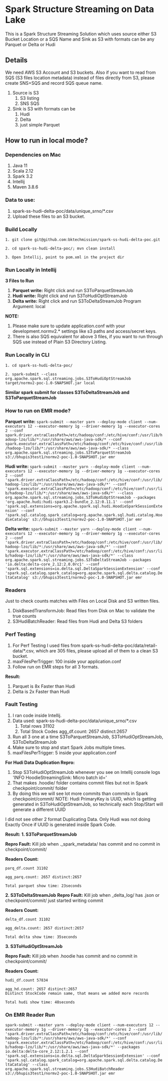 Spark Structure Streaming on Data Lake
===================================== 
This is a Spark Structure Streaming Solution which uses source either
S3 Bucket Location or a SQS Name and Sink as S3 with formats can be any Parquet or Delta or Hudi


Details
-------
We need AWS S3 Account and S3 buckets. Also if you want to read from SQS (S3 files location metadata) instead of files directly from S3, please create SNS+SQS and record SQS queue name.
1. Source is S3
   1. S3 listing
   2. SNS SQS
2. Sink is S3 with formats can be
   1. Hudi
   2. Delta
   3. just simple Parquet


How to run in local mode?
-------
### Dependencies on Mac
1. Java 11
2. Scala 2.12
3. Spark 3.2
4. Intellij
5. Maven 3.8.6

### Data to use: 
1. spark-ss-hudi-delta-poc/data/unique_srno/*.csv
2. Upload these files to an S3 bucket.

### Build Locally
`1. git clone git@github.com:bktechmission/spark-ss-hudi-delta-poc.git`

`2. cd spark-ss-hudi-delta-poc/; mvn clean install`

`3. Open Intellij, point to pom.xml in the project dir`

### Run Locally in Intellij
**3 Files to Run**
1. **Parquet write:** Right click and run S3ToParquetStreamJob
2. **Hudi write:** Right click and run S3ToHudiOptStreamJob
3. **Delta write:** Right click and run S3ToDeltaStreamJob
Program Argument: local

**NOTE:**
1. Please make sure to update application.conf with your development.normv2.* settings like s3 paths and access/secret keys.
2. There is also SQS equivalent for above 3 files, if you want to run through SQS use instead of Plain S3 Directory Listing.


### Run Locally in CLI
`1. cd spark-ss-hudi-delta-poc/`

`2. spark-submit --class org.apache.spark.sql.streaming.jobs.S3ToHudiOptStreamJob target/normv2-poc-1.0-SNAPSHOT.jar local`

**Similar spark submit for classes S3ToDeltaStreamJob and S3ToParquetStreamJob**


### How to run on EMR mode?
**Parquet write:**
`spark-submit --master yarn --deploy-mode client --num-executors 12 --executor-memory 1g --driver-memory 1g --executor-cores 2 --conf spark.driver.extraClassPath=/etc/hadoop/conf:/etc/hive/conf:/usr/lib/hadoop-lzo/lib/*:/usr/share/aws/aws-java-sdk/* --conf spark.executor.extraClassPath=/etc/hadoop/conf:/etc/hive/conf:/usr/lib/hadoop-lzo/lib/*:/usr/share/aws/aws-java-sdk/* --class org.apache.spark.sql.streaming.jobs.S3ToParquetStreamJob s3://bhupis3test1/normv2-poc-1.0-SNAPSHOT.jar emr`

**Hudi write:**
`spark-submit --master yarn --deploy-mode client --num-executors 12 --executor-memory 1g --driver-memory 1g --executor-cores 2 --conf 'spark.driver.extraClassPath=/etc/hadoop/conf:/etc/hive/conf:/usr/lib/hadoop-lzo/lib/*:/usr/share/aws/aws-java-sdk/*' --conf 'spark.executor.extraClassPath=/etc/hadoop/conf:/etc/hive/conf:/usr/lib/hadoop-lzo/lib/*:/usr/share/aws/aws-java-sdk/*' --class org.apache.spark.sql.streaming.jobs.S3ToHudiOptStreamJob --packages 'org.apache.hudi:hudi-spark3.2-bundle_2.12:0.11.1' --conf 'spark.sql.extensions=org.apache.spark.sql.hudi.HoodieSparkSessionExtension' --conf 'spark.sql.catalog.spark_catalog=org.apache.spark.sql.hudi.catalog.HoodieCatalog' s3://bhupis3test1/normv2-poc-1.0-SNAPSHOT.jar emr`

**Delta write:**
`spark-submit --master yarn --deploy-mode client --num-executors 12 --executor-memory 1g --driver-memory 1g --executor-cores 2 --conf 'spark.driver.extraClassPath=/etc/hadoop/conf:/etc/hive/conf:/usr/lib/hadoop-lzo/lib/*:/usr/share/aws/aws-java-sdk/*' --conf 'spark.executor.extraClassPath=/etc/hadoop/conf:/etc/hive/conf:/usr/lib/hadoop-lzo/lib/*:/usr/share/aws/aws-java-sdk/*' --class org.apache.spark.sql.streaming.jobs.S3ToDeltaStreamJob --packages 'io.delta:delta-core_2.12:2.0.0rc1' --conf 'spark.sql.extensions=io.delta.sql.DeltaSparkSessionExtension' --conf 'spark.sql.catalog.spark_catalog=org.apache.spark.sql.delta.catalog.DeltaCatalog' s3://bhupis3test1/normv2-poc-1.0-SNAPSHOT.jar emr`

### Readers
Just to check counts matches with Files on Local Disk and S3 written files.
1. DiskBasedTransformJob: Read files from Disk on Mac to validate the true counts
2. S3HudiBatchReader: Read files from Hudi and Delta S3 folders

### Perf Testing
1. For Perf Testing I used files from spark-ss-hudi-delta-poc/data/retail-data/*.csv, which are 305 files, please upload all of them to a clean S3 bucket. 
2. maxFilesPerTrigger: 100 inside your application.conf
3. Follow run on EMR steps for all 3 formats.

**Result:**
1. Parquet is 8x Faster than Hudi
2. Delta is 2x Faster than Hudi


### Fault Testing
1. I ran code inside Intellij.
2. Data used: spark-ss-hudi-delta-poc/data/unique_srno/*.csv
   1. Total rows 31102 
   2. Total Stock Codes agg_df.count: 2657 distinct:2657
3. Run all 3 one at a time S3ToParquetStreamJob, S3ToHudiOptStreamJob, S3ToDeltaStreamJob
4. Make sure to stop and start Spark Jobs multiple times.
5. maxFilesPerTrigger: 5 inside your application.conf

**For Hudi Data Duplication Repro:** 
1. Stop S3ToHudiOptStreamJob whenever you see on Intellij console logs 'INFO HoodieStreamingSink: Micro batch id='
2. That makes .hoodie/ folder contains commit files but not in Spark checkpoint/commit/ folder 
3. By doing this we will see lot more commits than commits in Spark checkpoint/commit/
NOTE: Hudi PrimaryKey is UUID, which is getting generated in S3ToHudiOptStreamJob, so technically each Stop/Start will generate a different UUID

I did not see other 2 format Duplicating Data. Only Hudi was not doing Exactly Once if UUID is generated inside Spark Code.

**Result:**
**1. S3ToParquetStreamJob**

**Repro Fault:** Kill job when ._spark_metadata/ has commit and no commit in checkpoint/commit/

**Readers Count:**

`parq_df.count 31102`

`agg_parq.count: 2657 distinct:2657`

`Total parquet show time: 23seconds`

**2. S3ToDeltaStreamJob**
**Repro Fault:** Kill job when _delta_log/ has .json or checkpoint/commit/ just started writing commit
   
**Readers Count:**

`delta_df.count 31102`

`agg_delta.count: 2657 distinct:2657`

`Total delta show time: 35seconds`

**3. S3ToHudiOptStreamJob**

**Repro Fault:** Kill job when .hoodie has commit and no commit in checkpoint/commit/
   
**Readers Count:**

`hudi_df.count 57834`

`agg_hd.count: 2657 distinct:2657`      
`Distinct StockCode remain same, that means we added more records`

`Total hudi show time: 48seconds`

### On EMR Reader Run
`spark-submit --master yarn --deploy-mode client --num-executors 12 --executor-memory 1g --driver-memory 1g --executor-cores 2 --conf 'spark.driver.extraClassPath=/etc/hadoop/conf:/etc/hive/conf:/usr/lib/hadoop-lzo/lib/*:/usr/share/aws/aws-java-sdk/*' --conf 'spark.executor.extraClassPath=/etc/hadoop/conf:/etc/hive/conf:/usr/lib/hadoop-lzo/lib/*:/usr/share/aws/aws-java-sdk/*' --packages io.delta:delta-core_2.12:1.2.1 --conf 'spark.sql.extensions=io.delta.sql.DeltaSparkSessionExtension' --conf 'spark.sql.catalog.spark_catalog=org.apache.spark.sql.delta.catalog.DeltaCatalog' --class org.apache.spark.sql.streaming.jobs.S3HudiBatchReader s3://bhupis3test1/normv2-poc-1.0-SNAPSHOT.jar emr`



